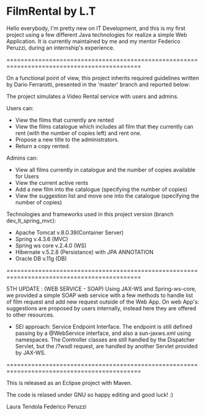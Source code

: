 # FilmRental  by L.T

Hello everybody, I'm pretty new on IT Development, and this is my first project using a few 
different Java technologies for realize a simple Web Application.
It is currently maintained by me and my mentor Federico Peruzzi, during an internship's 
experience.

============================================================================================

On a functional point of view, this project inherits required guidelines written by Dario 
Ferrarotti, presented in the 'master' branch and reported below:

The project simulates a Video Rental service with users and admins.

Users can: 
- View the films that currently are rented
- View the films catalogue which includes all film that they currently can rent 
	(with the number of copies left) and rent one. 
- Propose a new title to the administrators.
- Return a copy rented.

Admins can:
- View all films currently in catalogue and the number of copies available for Users
- View the current active rents
- Add a new film into the catalogue (specifying the number of copies)
- View the suggestion list and move one into the catalogue (specifying the number of copies)


Technologies and frameworks used in this project version (branch dev_lt_spring_mvc):
- Apache Tomcat v.8.0.39(Container Server)
- Spring v.4.3.6 (MVC)
- Spring ws core v.2.4.0 (WS)
- Hibernate v.5.2.8 (Persistance) with JPA ANNOTATION
- Oracle DB v.11g (DB)

============================================================================================

5TH UPDATE : (WEB SERVICE - SOAP)
Using JAX-WS and Spring-ws-core, we provided a simple SOAP web service with a few methods to 
handle list of film request and add new request outside of the Web App. 
On web App's: suggestions are proposed by users internally, instead here they are offered to
 other resources.
 - SEI approach: Service Endpoint Interface. The endpoint is still defined passing by 
 a @WebService interface, and also a sun-jaxws.xml using namespaces. The Controller classes 
 are still handled by the Dispatcher Servlet, but the /?wsdl request, are handled by another 
 Servlet provided by JAX-WS.

============================================================================================

This is released as an Eclipse project with Maven.

The code is relased under GNU so happy editing and good luck! :)

Laura Tendola
Federico Peruzzi